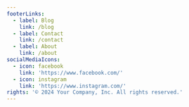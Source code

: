 ```yaml
---
footerLinks:
  - label: Blog
    link: /blog
  - label: Contact
    link: /contact
  - label: About
    link: /about
socialMediaIcons:
  - icon: facebook
    link: 'https://www.facebook.com/'
  - icon: instagram
    link: 'https://www.instagram.com/'
rights: '© 2024 Your Company, Inc. All rights reserved.'
---
```


